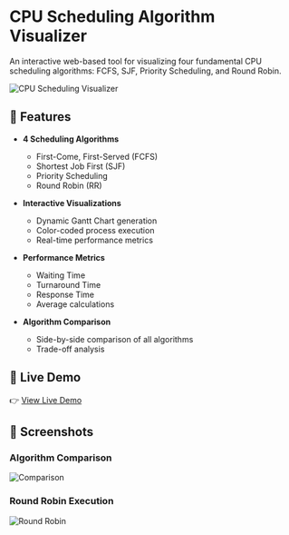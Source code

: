 # CPU Scheduling Algorithm Visualizer

An interactive web-based tool for visualizing four fundamental CPU scheduling algorithms: FCFS, SJF, Priority Scheduling, and Round Robin.

![CPU Scheduling Visualizer](screenshots/screenshot_7_comparison.png)

## 🎯 Features

- **4 Scheduling Algorithms**
  - First-Come, First-Served (FCFS)
  - Shortest Job First (SJF)
  - Priority Scheduling
  - Round Robin (RR)

- **Interactive Visualizations**
  - Dynamic Gantt Chart generation
  - Color-coded process execution
  - Real-time performance metrics

- **Performance Metrics**
  - Waiting Time
  - Turnaround Time
  - Response Time
  - Average calculations

- **Algorithm Comparison**
  - Side-by-side comparison of all algorithms
  - Trade-off analysis

## 🚀 Live Demo

👉 [View Live Demo](https://pranav-hustler.github.io/cpu-scheduling-visualizer/)

## 📸 Screenshots

### Algorithm Comparison
![Comparison](screenshots/screenshot_7_comparison.png)

### Round Robin Execution
![Round Robin](screenshots/screenshot_6_round_robin.png)

